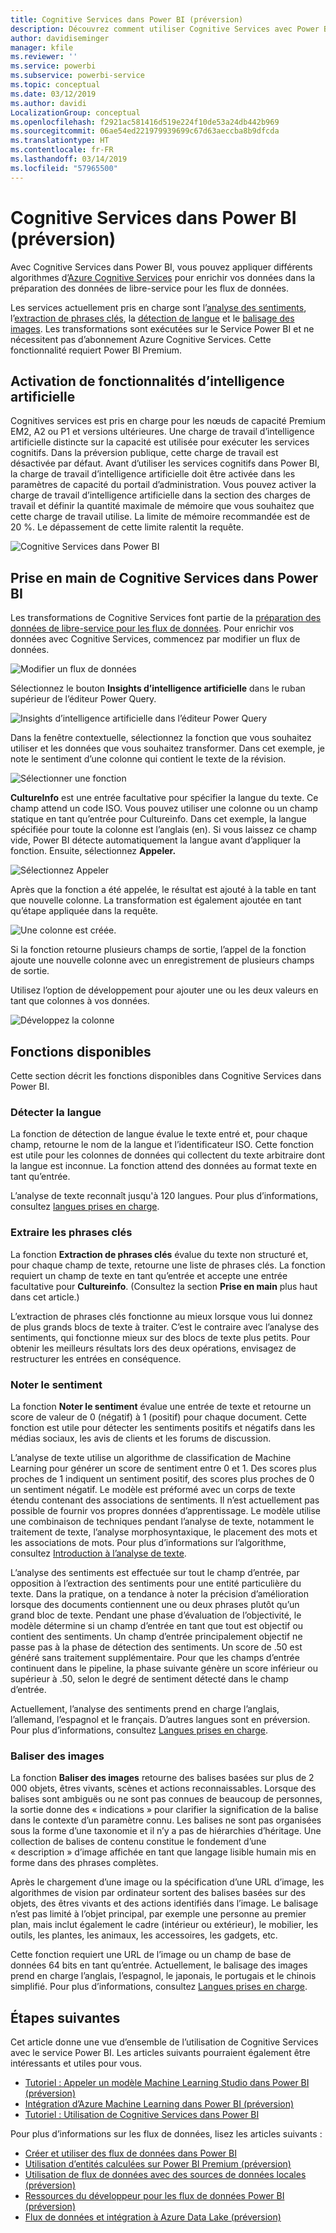 ```yaml
---
title: Cognitive Services dans Power BI (préversion)
description: Découvrez comment utiliser Cognitive Services avec Power BI
author: davidiseminger
manager: kfile
ms.reviewer: ''
ms.service: powerbi
ms.subservice: powerbi-service
ms.topic: conceptual
ms.date: 03/12/2019
ms.author: davidi
LocalizationGroup: conceptual
ms.openlocfilehash: f2921ac581416d519e224f10de53a24db442b969
ms.sourcegitcommit: 06ae54ed221979939699c67d63aeccba8b9dfcda
ms.translationtype: HT
ms.contentlocale: fr-FR
ms.lasthandoff: 03/14/2019
ms.locfileid: "57965500"
---
```

# <a name="cognitive-services-in-power-bi-preview"></a>Cognitive Services dans Power BI (préversion)

Avec Cognitive Services dans Power BI, vous pouvez appliquer différents algorithmes d’[Azure Cognitive Services](https://azure.microsoft.com/services/cognitive-services/) pour enrichir vos données dans la préparation des données de libre-service pour les flux de données.

Les services actuellement pris en charge sont l’[analyse des sentiments](https://docs.microsoft.com/azure/cognitive-services/text-analytics/how-tos/text-analytics-how-to-sentiment-analysis), l’[extraction de phrases clés](https://docs.microsoft.com/azure/cognitive-services/text-analytics/how-tos/text-analytics-how-to-keyword-extraction), la [détection de langue](https://docs.microsoft.com/azure/cognitive-services/text-analytics/how-tos/text-analytics-how-to-language-detection) et le [balisage des images](https://docs.microsoft.com/azure/cognitive-services/computer-vision/concept-tagging-images). Les transformations sont exécutées sur le Service Power BI et ne nécessitent pas d’abonnement Azure Cognitive Services. Cette fonctionnalité requiert Power BI Premium.

## <a name="enabling-ai-features"></a>**Activation de fonctionnalités d’intelligence artificielle**

Cognitives services est pris en charge pour les nœuds de capacité Premium EM2, A2 ou P1 et versions ultérieures. Une charge de travail d’intelligence artificielle distincte sur la capacité est utilisée pour exécuter les services cognitifs. Dans la préversion publique, cette charge de travail est désactivée par défaut. Avant d’utiliser les services cognitifs dans Power BI, la charge de travail d’intelligence artificielle doit être activée dans les paramètres de capacité du portail d’administration. Vous pouvez activer la charge de travail d’intelligence artificielle dans la section des charges de travail et définir la quantité maximale de mémoire que vous souhaitez que cette charge de travail utilise. La limite de mémoire recommandée est de 20 %. Le dépassement de cette limite ralentit la requête.

![Cognitive Services dans Power BI](media/service-cognitive-services/cognitive-services_01.png)

## <a name="getting-started-with-cognitive-services-in-power-bi"></a>**Prise en main de Cognitive Services dans Power BI**

Les transformations de Cognitive Services font partie de la [préparation des données de libre-service pour les flux de données](https://powerbi.microsoft.com/blog/introducing-power-bi-data-prep-wtih-dataflows/). Pour enrichir vos données avec Cognitive Services, commencez par modifier un flux de données.

![Modifier un flux de données](media/service-cognitive-services/cognitive-services_02.png)

Sélectionnez le bouton **Insights d’intelligence artificielle** dans le ruban supérieur de l’éditeur Power Query.

![Insights d’intelligence artificielle dans l’éditeur Power Query](media/service-cognitive-services/cognitive-services_03.png)

Dans la fenêtre contextuelle, sélectionnez la fonction que vous souhaitez utiliser et les données que vous souhaitez transformer. Dans cet exemple, je note le sentiment d’une colonne qui contient le texte de la révision.

![Sélectionner une fonction](media/service-cognitive-services/cognitive-services_04.png)

**CultureInfo** est une entrée facultative pour spécifier la langue du texte. Ce champ attend un code ISO. Vous pouvez utiliser une colonne ou un champ statique en tant qu’entrée pour Cultureinfo. Dans cet exemple, la langue spécifiée pour toute la colonne est l’anglais (en). Si vous laissez ce champ vide, Power BI détecte automatiquement la langue avant d’appliquer la fonction. Ensuite, sélectionnez **Appeler.**

![Sélectionnez Appeler](media/service-cognitive-services/cognitive-services_05.png)

Après que la fonction a été appelée, le résultat est ajouté à la table en tant que nouvelle colonne. La transformation est également ajoutée en tant qu’étape appliquée dans la requête.

![Une colonne est créée.](media/service-cognitive-services/cognitive-services_06.png)

Si la fonction retourne plusieurs champs de sortie, l’appel de la fonction ajoute une nouvelle colonne avec un enregistrement de plusieurs champs de sortie.

Utilisez l’option de développement pour ajouter une ou les deux valeurs en tant que colonnes à vos données.

![Développez la colonne](media/service-cognitive-services/cognitive-services_07.png)

## <a name="available-functions"></a>**Fonctions disponibles**

Cette section décrit les fonctions disponibles dans Cognitive Services dans Power BI.

### <a name="detect-language"></a>**Détecter la langue**

La fonction de détection de langue évalue le texte entré et, pour chaque champ, retourne le nom de la langue et l’identificateur ISO. Cette fonction est utile pour les colonnes de données qui collectent du texte arbitraire dont la langue est inconnue. La fonction attend des données au format texte en tant qu’entrée.

L’analyse de texte reconnaît jusqu'à 120 langues. Pour plus d’informations, consultez [langues prises en charge](https://docs.microsoft.com/azure/cognitive-services/text-analytics/text-analytics-supported-languages).

### <a name="extract-key-phrases"></a>**Extraire les phrases clés**

La fonction **Extraction de phrases clés** évalue du texte non structuré et, pour chaque champ de texte, retourne une liste de phrases clés. La fonction requiert un champ de texte en tant qu’entrée et accepte une entrée facultative pour **Cultureinfo**. (Consultez la section **Prise en main** plus haut dans cet article.)

L’extraction de phrases clés fonctionne au mieux lorsque vous lui donnez de plus grands blocs de texte à traiter. C’est le contraire avec l’analyse des sentiments, qui fonctionne mieux sur des blocs de texte plus petits. Pour obtenir les meilleurs résultats lors des deux opérations, envisagez de restructurer les entrées en conséquence.

### <a name="score-sentiment"></a>**Noter le sentiment**

La fonction **Noter le sentiment** évalue une entrée de texte et retourne un score de valeur de 0 (négatif) à 1 (positif) pour chaque document. Cette fonction est utile pour détecter les sentiments positifs et négatifs dans les médias sociaux, les avis de clients et les forums de discussion.

L’analyse de texte utilise un algorithme de classification de Machine Learning pour générer un score de sentiment entre 0 et 1. Des scores plus proches de 1 indiquent un sentiment positif, des scores plus proches de 0 un sentiment négatif. Le modèle est préformé avec un corps de texte étendu contenant des associations de sentiments. Il n’est actuellement pas possible de fournir vos propres données d’apprentissage. Le modèle utilise une combinaison de techniques pendant l’analyse de texte, notamment le traitement de texte, l’analyse morphosyntaxique, le placement des mots et les associations de mots. Pour plus d’informations sur l’algorithme, consultez [Introduction à l’analyse de texte](https://blogs.technet.microsoft.com/machinelearning/2015/04/08/introducing-text-analytics-in-the-azure-ml-marketplace/).

L’analyse des sentiments est effectuée sur tout le champ d’entrée, par opposition à l’extraction des sentiments pour une entité particulière du texte. Dans la pratique, on a tendance à noter la précision d’amélioration lorsque des documents contiennent une ou deux phrases plutôt qu’un grand bloc de texte. Pendant une phase d’évaluation de l’objectivité, le modèle détermine si un champ d’entrée en tant que tout est objectif ou contient des sentiments. Un champ d’entrée principalement objectif ne passe pas à la phase de détection des sentiments. Un score de .50 est généré sans traitement supplémentaire. Pour que les champs d’entrée continuent dans le pipeline, la phase suivante génère un score inférieur ou supérieur à .50, selon le degré de sentiment détecté dans le champ d’entrée.

Actuellement, l’analyse des sentiments prend en charge l’anglais, l’allemand, l’espagnol et le français. D’autres langues sont en préversion. Pour plus d’informations, consultez [Langues prises en charge](https://docs.microsoft.com/azure/cognitive-services/text-analytics/text-analytics-supported-languages).

### <a name="tag-images"></a>**Baliser des images**

La fonction **Baliser des images** retourne des balises basées sur plus de 2 000 objets, êtres vivants, scènes et actions reconnaissables. Lorsque des balises sont ambiguës ou ne sont pas connues de beaucoup de personnes, la sortie donne des « indications » pour clarifier la signification de la balise dans le contexte d’un paramètre connu. Les balises ne sont pas organisées sous la forme d’une taxonomie et il n’y a pas de hiérarchies d’héritage. Une collection de balises de contenu constitue le fondement d’une « description » d’image affichée en tant que langage lisible humain mis en forme dans des phrases complètes.

Après le chargement d’une image ou la spécification d’une URL d’image, les algorithmes de vision par ordinateur sortent des balises basées sur des objets, des êtres vivants et des actions identifiés dans l’image. Le balisage n’est pas limité à l’objet principal, par exemple une personne au premier plan, mais inclut également le cadre (intérieur ou extérieur), le mobilier, les outils, les plantes, les animaux, les accessoires, les gadgets, etc.

Cette fonction requiert une URL de l’image ou un champ de base de données 64 bits en tant qu’entrée. Actuellement, le balisage des images prend en charge l’anglais, l’espagnol, le japonais, le portugais et le chinois simplifié. Pour plus d’informations, consultez [Langues prises en charge](https://docs.microsoft.com/rest/api/cognitiveservices/computervision/tagimage/tagimage#uri-parameters).

## <a name="next-steps"></a>Étapes suivantes

Cet article donne une vue d’ensemble de l’utilisation de Cognitive Services avec le service Power BI. Les articles suivants pourraient également être intéressants et utiles pour vous. 

* [Tutoriel : Appeler un modèle Machine Learning Studio dans Power BI (préversion)](service-tutorial-invoke-machine-learning-model.md)
* [Intégration d’Azure Machine Learning dans Power BI (préversion)](service-machine-learning-integration.md)
* [Tutoriel : Utilisation de Cognitive Services dans Power BI](service-tutorial-use-cognitive-services.md)


Pour plus d’informations sur les flux de données, lisez les articles suivants :
* [Créer et utiliser des flux de données dans Power BI](service-dataflows-create-use.md)
* [Utilisation d’entités calculées sur Power BI Premium (préversion)](service-dataflows-computed-entities-premium.md)
* [Utilisation de flux de données avec des sources de données locales (préversion)](service-dataflows-on-premises-gateways.md)
* [Ressources du développeur pour les flux de données Power BI (préversion)](service-dataflows-developer-resources.md)
* [Flux de données et intégration à Azure Data Lake (préversion)](service-dataflows-azure-data-lake-integration.md)